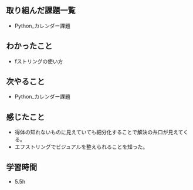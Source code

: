 ## 取り組んだ課題一覧  
- Python_カレンダー課題

## わかったこと
- fストリングの使い方

## 次やること
- Python_カレンダー課題
  
## 感じたこと
- 得体の知れないものに見えていても細分化することで解決の糸口が見えてくる。
- エフストリングでビジュアルを整えられることを知った。

## 学習時間
- 5.5h
